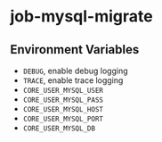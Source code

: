 # job-mysql-migrate

## Environment Variables

* `DEBUG`, enable debug logging
* `TRACE`, enable trace logging
* `CORE_USER_MYSQL_USER`
* `CORE_USER_MYSQL_PASS`
* `CORE_USER_MYSQL_HOST`
* `CORE_USER_MYSQL_PORT`
* `CORE_USER_MYSQL_DB`

